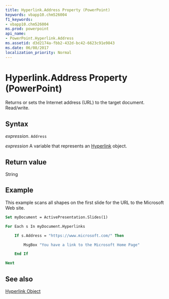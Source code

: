 ```yaml
---
title: Hyperlink.Address Property (PowerPoint)
keywords: vbapp10.chm526004
f1_keywords:
- vbapp10.chm526004
ms.prod: powerpoint
api_name:
- PowerPoint.Hyperlink.Address
ms.assetid: d3d2174a-fbb2-432d-bc42-6623c91e9843
ms.date: 06/08/2017
localization_priority: Normal
---
```



# Hyperlink.Address Property (PowerPoint)

Returns or sets the Internet address (URL) to the target document. Read/write.


## Syntax

 _expression_. `Address`

 _expression_ A variable that represents an [Hyperlink](./PowerPoint.Hyperlink.md) object.


## Return value

String


## Example

This example scans all shapes on the first slide for the URL to the Microsoft Web site.


```vb
Set myDocument = ActivePresentation.Slides(1)

For Each s In myDocument.Hyperlinks

    If s.Address = "https://www.microsoft.com/" Then

        MsgBox "You have a link to the Microsoft Home Page"

    End If

Next
```


## See also


[Hyperlink Object](PowerPoint.Hyperlink.md)

